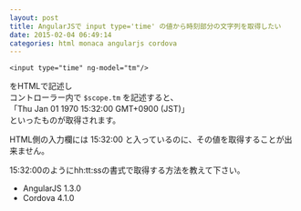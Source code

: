 ```yaml
---
layout: post
title: AngularJSで input type='time' の値から時刻部分の文字列を取得したい
date: 2015-02-04 06:49:14
categories: html monaca angularjs cordova
---
```

<pre><code>&lt;input type="time" ng-model="tm"/&gt;
</code></pre>

<p>をHTMLで記述し<br>
コントローラー内で <code>$scope.tm</code> を記述すると、<br>
「Thu Jan 01 1970 15:32:00 GMT+0900 (JST)」<br>
といったものが取得されます。</p>

<p>HTML側の入力欄には 15:32:00 と入っているのに、その値を取得することが出来ません。</p>

<p>15:32:00のようにhh:tt:ssの書式で取得する方法を教えて下さい。</p>

<ul>
<li>AngularJS 1.3.0</li>
<li>Cordova 4.1.0</li>
</ul>
